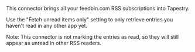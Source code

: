 This connector brings all your feedbin.com RSS subscriptions into Tapestry.

Use the "Fetch unread items only" setting to only retrieve entries you haven't read in any other app yet.

Note: This connector is not marking the entries as read, so they will still appear as unread in other RSS readers.
